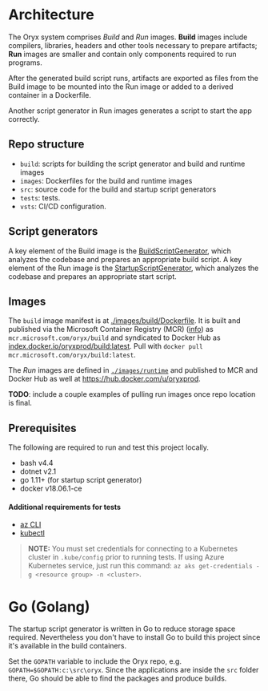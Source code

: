 # Architecture

The Oryx system comprises *Build* and *Run* images. **Build** images include
compilers, libraries, headers and other tools necessary to prepare artifacts;
**Run** images are smaller and contain only components required to run
programs.

After the generated build script runs, artifacts are exported as files from
the Build image to be mounted into the Run image or added to a derived
container in a Dockerfile.

Another script generator in Run images generates a script to start the app
correctly.

## Repo structure

* `build`: scripts for building the script generator and build and runtime images
* `images`: Dockerfiles for the build and runtime images
* `src`: source code for the build and startup script generators
* `tests`: tests.
* `vsts`: CI/CD configuration.

## Script generators

A key element of the Build image is the
[BuildScriptGenerator](./src/BuildScriptGenerator), which analyzes the
codebase and prepares an appropriate build script. A key element of the Run
image is the [StartupScriptGenerator](./src/startupscriptgenerator), which
analyzes the codebase and prepares an appropriate start script.

## Images

The `build` image manifest is at
[./images/build/Dockerfile](./images/build/Dockerfile). It is built and
published via the Microsoft Container Registry (MCR) ([info][]) as
`mcr.microsoft.com/oryx/build` and syndicated to Docker Hub as
[index.docker.io/oryxprod/build:latest][]. Pull with `docker pull
mcr.microsoft.com/oryx/build:latest`.

[info]: https://azure.microsoft.com/en-us/blog/microsoft-syndicates-container-catalog/
[index.docker.io/oryxprod/build:latest]: https://hub.docker.com/r/oryxprod/build
[index.docker.io/microsoft/oryx-build]: https://hub.docker.com/r/microsoft/oryx-build

The *Run* images are defined in [`./images/runtime`](./images/runtime) and
published to MCR and Docker Hub as well at
<https://hub.docker.com/u/oryxprod>.

**TODO**: include a couple examples of pulling run images once repo location
is final.

## Prerequisites

The following are required to run and test this project locally.

- bash v4.4
- dotnet v2.1
- go 1.11+ (for startup script generator)
- docker v18.06.1-ce

#### Additional requirements for tests

- [az CLI](https://github.com/Azure/azure-cli)
- [kubectl](https://kubernetes.io/docs/tasks/tools/install-kubectl/)
  
> **NOTE:** You must set credentials for connecting to a Kubernetes cluster in
> `.kube/config` prior to running tests. If using Azure Kubernetes service,
> just run this command: `az aks get-credentials -g <resource group> -n
> <cluster>`.


# Go (Golang)

The startup script generator is written in Go to reduce storage space
required. Nevertheless you don't have to install Go to build this project
since it's available in the build containers.

Set the `GOPATH` variable to include the Oryx repo, e.g.
`GOPATH=$GOPATH:c:\src\oryx`. Since the applications are inside the `src`
folder there, Go should be able to find the packages and produce builds.
